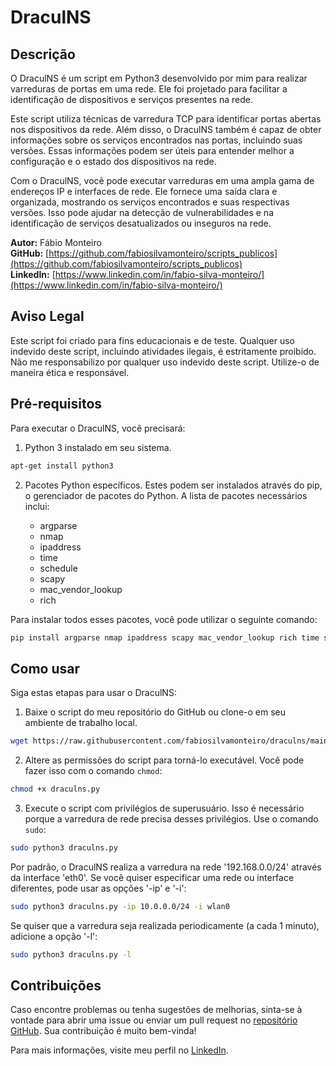 # DraculNS

## Descrição

O DraculNS é um script em Python3 desenvolvido por mim para realizar varreduras de portas em uma rede. Ele foi projetado para facilitar a identificação de dispositivos e serviços presentes na rede.

Este script utiliza técnicas de varredura TCP para identificar portas abertas nos dispositivos da rede. Além disso, o DraculNS também é capaz de obter informações sobre os serviços encontrados nas portas, incluindo suas versões. Essas informações podem ser úteis para entender melhor a configuração e o estado dos dispositivos na rede.

Com o DraculNS, você pode executar varreduras em uma ampla gama de endereços IP e interfaces de rede. Ele fornece uma saída clara e organizada, mostrando os serviços encontrados e suas respectivas versões. Isso pode ajudar na detecção de vulnerabilidades e na identificação de serviços desatualizados ou inseguros na rede.

**Autor:** Fábio Monteiro  
**GitHub:** [https://github.com/fabiosilvamonteiro/scripts_publicos](https://github.com/fabiosilvamonteiro/scripts_publicos)  
**LinkedIn:** [https://www.linkedin.com/in/fabio-silva-monteiro/](https://www.linkedin.com/in/fabio-silva-monteiro/)  

## Aviso Legal

Este script foi criado para fins educacionais e de teste. Qualquer uso indevido deste script, incluindo atividades ilegais, é estritamente proibido. Não me responsabilizo por qualquer uso indevido deste script. Utilize-o de maneira ética e responsável.

## Pré-requisitos

Para executar o DraculNS, você precisará:

1. Python 3 instalado em seu sistema.

```bash
apt-get install python3
```

2. Pacotes Python específicos. Estes podem ser instalados através do pip, o gerenciador de pacotes do Python. A lista de pacotes necessários inclui:

   * argparse
   * nmap
   * ipaddress
   * time
   * schedule
   * scapy
   * mac_vendor_lookup
   * rich


Para instalar todos esses pacotes, você pode utilizar o seguinte comando:

```bash
pip install argparse nmap ipaddress scapy mac_vendor_lookup rich time schedule
```

## Como usar

Siga estas etapas para usar o DraculNS:

1. Baixe o script do meu repositório do GitHub ou clone-o em seu ambiente de trabalho local.

```bash
wget https://raw.githubusercontent.com/fabiosilvamonteiro/draculns/main/draculns.py
```

2. Altere as permissões do script para torná-lo executável. Você pode fazer isso com o comando `chmod`:

```bash
chmod +x draculns.py
```

3. Execute o script com privilégios de superusuário. Isso é necessário porque a varredura de rede precisa desses privilégios. Use o comando `sudo`:

```bash
sudo python3 draculns.py
```

Por padrão, o DraculNS realiza a varredura na rede '192.168.0.0/24' através da interface 'eth0'. Se você quiser especificar uma rede ou interface diferentes, pode usar as opções '-ip' e '-i':

```bash
sudo python3 draculns.py -ip 10.0.0.0/24 -i wlan0
```

Se quiser que a varredura seja realizada periodicamente (a cada 1 minuto), adicione a opção '-l':

```bash
sudo python3 draculns.py -l
```

## Contribuições

Caso encontre problemas ou tenha sugestões de melhorias, sinta-se à vontade para abrir uma issue ou enviar um pull request no [repositório GitHub](https://github.com/fabiosilvamonteiro/scripts_publicos). Sua contribuição é muito bem-vinda! 

Para mais informações, visite meu perfil no [LinkedIn](https://www.linkedin.com/in/fabio-silva-monteiro/).
